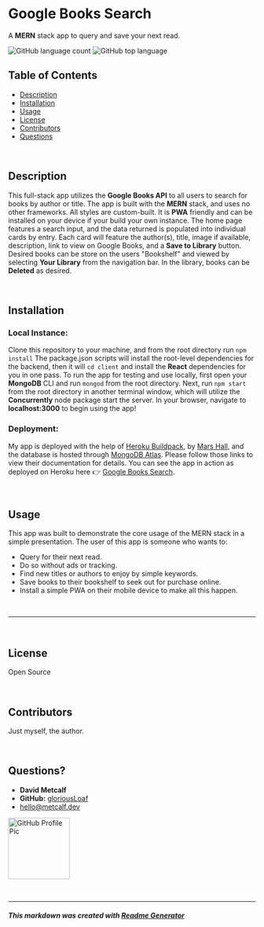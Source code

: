 # Google Books Search
A **MERN** stack app to query and save your next read.

![GitHub language count](https://img.shields.io/github/languages/count/gloriousLoaf/Google-Books-Search)
![GitHub top language](https://img.shields.io/github/languages/top/gloriousLoaf/Google-Books-Search)

## Table of Contents
* [Description](#-description)
* [Installation](#-installation)
* [Usage](#-usage)
* [License](#-license)
* [Contributors](#-contributors)
* [Questions](#-questions)
<p>&nbsp;</p>

## Description
This full-stack app utilizes the **Google Books API** to all users to search for books by author or title. The app is built with the **MERN** stack, and uses no other frameworks. All styles are custom-built. It is **PWA** friendly and can be installed on your device if your build your own instance. The home page features a search input, and the data returned is populated into individual cards by entry. Each card will feature the author(s), title, image if available, description, link to view on Google Books, and a **Save to Library** button. Desired books can be store on the users "Bookshelf" and viewed by selecting **Your Library** from the navigation bar. In the library, books can be **Deleted** as desired.
<p>&nbsp;</p>

## Installation
### Local Instance:
Clone this repository to your machine, and from the root directory run ``` npm install ``` The package.json scripts will install the root-level dependencies for the backend, then it will ``` cd client ``` and install the **React** dependencies for you in one pass. To run the app for testing and use locally, first open your **MongoDB** CLI and run ``` mongod ``` from the root directory. Next, run ```npm start ``` from the root directory in another terminal window, which will utilize the **Concurrently** node package start the server. In your browser, navigate to **localhost:3000** to begin using the app! 

### Deployment:
My app is deployed with the help of [Heroku Buildpack](https://github.com/mars/create-react-app-buildpack), by [Mars Hall](https://github.com/mars), and the database is hosted through [MongoDB Atlas](https://docs.atlas.mongodb.com/). Please follow those links to view their documentation for details. You can see the app in action as deployed on Heroku here 👉 [Google Books Search](https://google-books-loaf.herokuapp.com/).
<p>&nbsp;</p>

## Usage
This app was built to demonstrate the core usage of the MERN stack in a simple presentation. The user of this app is someone who wants to:
* Query for their next read.
* Do so without ads or tracking.
* Find new titles or authors to enjoy by simple keywords.
* Save books to their bookshelf to seek out for purchase online.
* Install a simple PWA on their mobile device to make all this happen.

<p>&nbsp;</p>

---
<p>&nbsp;</p>

## License
Open Source
<p>&nbsp;</p>

## Contributors
Just myself, the author.
<p>&nbsp;</p>

## Questions?
  * **David Metcalf**
  * **GitHub:** [gloriousLoaf](https://github.com/gloriousLoaf)
  * <hello@metcalf.dev>

<img src="https://github.com/gloriousLoaf.png" alt="GitHub Profile Pic" width="125" height="125">
<p>&nbsp;</p>

---

##### This markdown was created with [Readme Generator](https://github.com/gloriousLoaf/Readme-Generator)